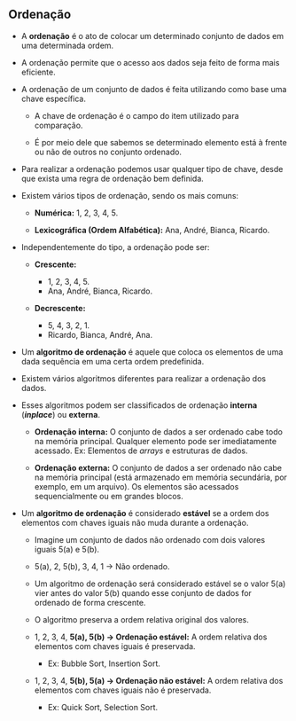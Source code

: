 ## Ordenação

* A **ordenação** é o ato de colocar um determinado conjunto de dados em uma determinada ordem.

* A ordenação permite que o acesso aos dados seja feito de forma mais eficiente.

* A ordenação de um conjunto de dados é feita utilizando como base uma chave específica.

    * A chave de ordenação é o campo do item utilizado para comparação.

    * É por meio dele que sabemos se determinado elemento está à frente ou não de outros no conjunto ordenado.

* Para realizar a ordenação podemos usar qualquer tipo de chave, desde que exista uma regra de ordenação bem definida.

* Existem vários tipos de ordenação, sendo os mais comuns:

    * **Numérica:** 1, 2, 3, 4, 5.

    * **Lexicográfica (Ordem Alfabética):** Ana, André, Bianca, Ricardo.

* Independentemente do tipo, a ordenação pode ser:

    * **Crescente:**
        * 1, 2, 3, 4, 5.
        * Ana, André, Bianca, Ricardo.

    * **Decrescente:**
        * 5, 4, 3, 2, 1.
        * Ricardo, Bianca, André, Ana.

* Um **algoritmo de ordenação** é aquele que coloca os elementos de uma dada sequência em uma certa ordem predefinida.

* Existem vários algoritmos diferentes para realizar a ordenação dos dados.

* Esses algoritmos podem ser classificados de ordenação **interna** (**_inplace_**) ou **externa**.

    * **Ordenação interna:** O conjunto de dados a ser ordenado cabe todo na memória principal. Qualquer elemento pode ser imediatamente acessado. Ex: Elementos de _arrays_ e estruturas de dados.

    * **Ordenação externa:** O conjunto de dados a ser ordenado não cabe na memória principal (está armazenado em memória secundária, por exemplo, em um arquivo). Os elementos são acessados sequencialmente ou em grandes blocos.

* Um **algoritmo de ordenação** é considerado **estável** se a ordem dos elementos com chaves iguais não muda durante a ordenação.

    * Imagine um conjunto de dados não ordenado com dois valores iguais 5(a) e 5(b).

    * 5(a), 2, 5(b), 3, 4, 1 -> Não ordenado.

    * Um algoritmo de ordenação será considerado estável se o valor 5(a) vier antes do valor 5(b) quando esse conjunto de dados for ordenado de forma crescente.

    * O algoritmo preserva a ordem relativa original dos valores.

    * 1, 2, 3, 4, **5(a), 5(b) -> Ordenação estável:** A ordem relativa dos elementos com chaves iguais é preservada.
        * Ex: Bubble Sort, Insertion Sort.

    * 1, 2, 3, 4, **5(b), 5(a) -> Ordenação não estável:** A ordem relativa dos elementos com chaves iguais não é preservada.
        * Ex: Quick Sort, Selection Sort.